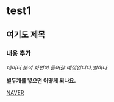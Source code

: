 # test1

## 여기도 제목

### 내용 추가

*데이터 분석 화면이 들어갈 예정입니다.별하나*

**별두개를 넣으면 어떻게 되나요.**

[NAVER](http://www.naver.com)
